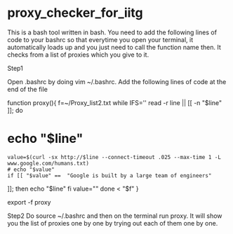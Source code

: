 # proxy_checker_for_iitg

This is a bash tool written in bash. You need to add the following lines of code to your bashrc so that everytime you open your terminal, it automatically loads up and you just need to call the function name then. It checks from a list of proxies which you give to it.

Step1

Open .bashrc by doing vim ~/.bashrc. Add the following lines of code at the end of the file

function proxy(){
f=~/Proxy_list2.txt
while IFS='' read -r line || [[ -n "$line" ]]; do
#     echo "$line"
    value=$(curl -sx http://$line --connect-timeout .025 --max-time 1 -L www.google.com/humans.txt)
    # echo "$value"
    if [[ "$value" ==  "Google is built by a large team of engineers"
]]; then
            echo "$line"
    fi
    value=""
done < "$f"
}

export -f proxy

Step2
Do source ~/.bashrc and then on the terminal run proxy. It will show you the list of proxies one by one by trying out each of them one by one.
